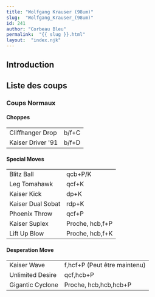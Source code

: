 ```yaml
---
title: "Wolfgang Krauser (98um)"
slug:  "Wolfgang_Krauser_(98um)"
id: 241
author: "Corbeau Bleu"
permalink:  "{{ slug }}.html"
layout:  "index.njk"
---
```


## Introduction

## Liste des coups

### Coups Normaux

#### Choppes

|                   |       |
|-------------------|-------|
| Cliffhanger Drop  | b/f+C |
| Kaiser Driver '91 | b/f+D |

#### Special Moves

|                   |                 |
|-------------------|-----------------|
| Blitz Ball        | qcb+P/K         |
| Leg Tomahawk      | qcf+K           |
| Kaiser Kick       | dp+K            |
| Kaiser Dual Sobat | rdp+K           |
| Phoenix Throw     | qcf+P           |
| Kaiser Suplex     | Proche, hcb,f+P |
| Lift Up Blow      | Proche, hcb,f+K |

#### Desperation Move

|                  |                              |
|------------------|------------------------------|
| Kaiser Wave      | f,hcf+P (Peut être maintenu) |
| Unlimited Desire | qcf,hcb+P                    |
| Gigantic Cyclone | Proche, hcb,hcb,hcb+P        |
